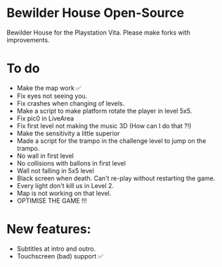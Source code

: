 # Bewilder House Open-Source
Bewilder House for the Playstation Vita.
Please make forks with improvements.

# To do
- Make the map work ✅
- Fix eyes not seeing you.
- Fix crashes when changing of levels.
- Make a script to make platform rotate the player in level 5x5.
- Fix pic0 in LiveArea
- Fix first level not making the music 3D (How can I do that ?!)
- Make the sensitivity a little superior
- Made a script for the trampo in the challenge level to jump on the trampo.
- No wall in first level
- No collisions with ballons in first level
- Wall not falling in 5x5 level
- Black screen when death. Can't re-play without restarting the game.
- Every light don't kill us in Level 2.
- Map is not working on that level.
- OPTIMISE THE GAME !!!

# New features:
- Subtitles at intro and outro.
- Touchscreen (bad) support ✅
